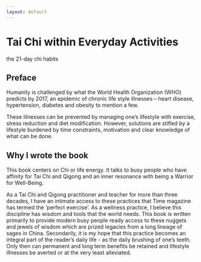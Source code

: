 ```yaml
---
layout: default
---
```


<div class="hero-unit">
  <h1>Tai Chi within Everyday Activities</h1>
  <p>
    the 21-day chi habits
  </p>
</div>

## Preface

Humanity is challenged by what the World Health Organization (WHO) predicts by 2017, an epidemic of chronic life style illnesses – heart disease, hypertension, diabetes and obesity to mention a few.

These illnesses can be prevented by managing one’s lifestyle with exercise, stress reduction and diet modification. However, solutions are stifled by a lifestyle burdened by time constraints, motivation and clear knowledge of what can be done.

## Why I wrote the book

This book centers on Chi or life energy. It talks to busy people who have affinity for Tai Chi and Qigong and an inner resonance with being a Warrior for Well-Being.

As a Tai Chi and Qigong practitioner and teacher for more than three decades, I have an intimate access to these practices that Time magazine has termed the ‘perfect exercise’. As a wellness practice, I believe this discipline has wisdom and tools that the world needs. This book is written primarily to provide modern busy people ready access to these nuggets and jewels of wisdom which are prized legacies from a long lineage of sages in China. Secondarily, it is my hope that this practice becomes an integral part of the reader’s daily life - as the daily brushing of one’s teeth. Only then can permanent and long term benefits be retained and lifestyle illnesses be averted or at the very least alleviated.
